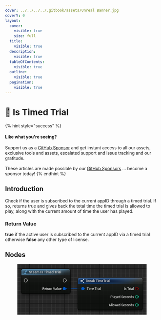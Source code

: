 ```yaml
---
cover: ../../../../.gitbook/assets/Unreal Banner.jpg
coverY: 0
layout:
  cover:
    visible: true
    size: full
  title:
    visible: true
  description:
    visible: true
  tableOfContents:
    visible: true
  outline:
    visible: true
  pagination:
    visible: true
---
```


# 🔵 Is Timed Trial

{% hint style="success" %}
#### Like what you're seeing?

Support us as a [GitHub Sponsor](../../../../become-a-sponsor/) and get instant access to all our assets, exclusive tools and assets, escalated support and issue tracking and our gratitude.\
\
These articles are made possible by our [GitHub Sponsors](../../../../become-a-sponsor/) ... become a sponsor today!
{% endhint %}

## Introduction

Check if the user is subscribed to the current appID through a timed trial. If so, returns true and gives back the total time the timed trial is allowed to play, along with the current amount of time the user has played.

### Return Value

**true** if the active user is subscribed to the current appID via a timed trial otherwise **false** any other type of license.

## Nodes

<figure><img src="../../../../.gitbook/assets/image (12) (1) (1) (1) (1) (1) (1) (1).png" alt=""><figcaption></figcaption></figure>
